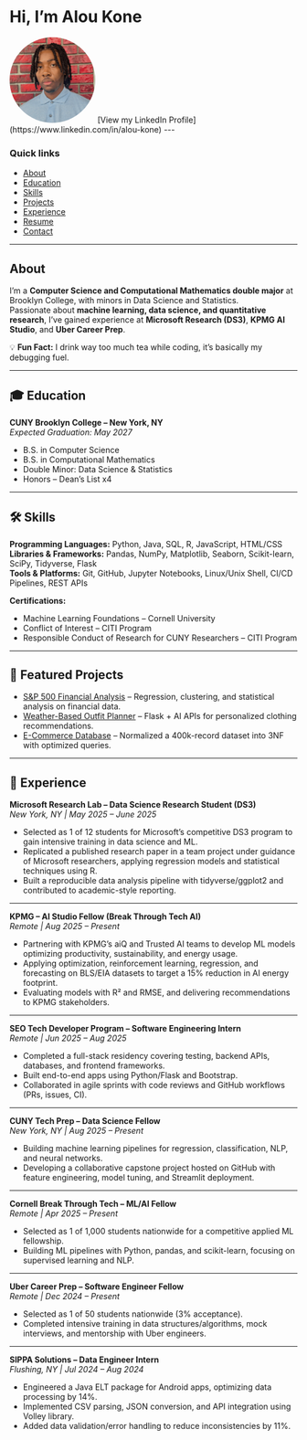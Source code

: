 # Hi, I’m Alou Kone

<img src="assets/photo.png" alt="Profile Photo" width="150" style="border-radius:50%;">
[View my LinkedIn Profile](https://www.linkedin.com/in/alou-kone)
---

### Quick links
- [About](#about)  
- [Education](#-education)  
- [Skills](#️-skills)  
- [Projects](#-featured-projects)  
- [Experience](#-experience)  
- [Resume](assets/Alou_Kone_Resume.pdf)  
- [Contact](mailto:konealoubadra@gmail.com)  

---

## About
I’m a **Computer Science and Computational Mathematics double major** at Brooklyn College, with minors in Data Science and Statistics.  
Passionate about **machine learning, data science, and quantitative research**, I’ve gained experience at **Microsoft Research (DS3)**, **KPMG AI Studio**, and **Uber Career Prep**.  

💡 **Fun Fact:** I drink way too much tea while coding, it’s basically my debugging fuel. 

---

## 🎓 Education

**CUNY Brooklyn College – New York, NY**  
*Expected Graduation: May 2027*  
- B.S. in Computer Science  
- B.S. in Computational Mathematics  
- Double Minor: Data Science & Statistics  
- Honors – Dean’s List x4

---

## 🛠️ Skills

**Programming Languages:** Python, Java, SQL, R, JavaScript, HTML/CSS  
**Libraries & Frameworks:** Pandas, NumPy, Matplotlib, Seaborn, Scikit-learn, SciPy, Tidyverse, Flask  
**Tools & Platforms:** Git, GitHub, Jupyter Notebooks, Linux/Unix Shell, CI/CD Pipelines, REST APIs  

**Certifications:**  
- Machine Learning Foundations – Cornell University  
- Conflict of Interest – CITI Program 
- Responsible Conduct of Research for CUNY Researchers – CITI Program  

---

## 🚀 Featured Projects
- [S&P 500 Financial Analysis](https://github.com/akone42/S-P-500) – Regression, clustering, and statistical analysis on financial data.  
- [Weather-Based Outfit Planner](https://github.com/mayokunl/Weather-Based-Outfit-Planner) – Flask + AI APIs for personalized clothing recommendations.  
- [E-Commerce Database](https://github.com/akone42/E-Commerce-Database) – Normalized a 400k-record dataset into 3NF with optimized queries.  

---

## 💼 Experience

**Microsoft Research Lab – Data Science Research Student (DS3)**  
*New York, NY | May 2025 – June 2025*  
- Selected as 1 of 12 students for Microsoft’s competitive DS3 program to gain intensive training in data science and ML.  
- Replicated a published research paper in a team project under guidance of Microsoft researchers, applying regression models and statistical techniques using R.  
- Built a reproducible data analysis pipeline with tidyverse/ggplot2 and contributed to academic-style reporting.  

---

**KPMG – AI Studio Fellow (Break Through Tech AI)**  
*Remote | Aug 2025 – Present*  
- Partnering with KPMG’s aiQ and Trusted AI teams to develop ML models optimizing productivity, sustainability, and energy usage.  
- Applying optimization, reinforcement learning, regression, and forecasting on BLS/EIA datasets to target a 15% reduction in AI energy footprint.  
- Evaluating models with R² and RMSE, and delivering recommendations to KPMG stakeholders.  

---

**SEO Tech Developer Program – Software Engineering Intern**  
*Remote | Jun 2025 – Aug 2025*  
- Completed a full-stack residency covering testing, backend APIs, databases, and frontend frameworks.  
- Built end-to-end apps using Python/Flask and Bootstrap.  
- Collaborated in agile sprints with code reviews and GitHub workflows (PRs, issues, CI).  

---

**CUNY Tech Prep – Data Science Fellow**  
*New York, NY | Aug 2025 – Present*  
- Building machine learning pipelines for regression, classification, NLP, and neural networks.  
- Developing a collaborative capstone project hosted on GitHub with feature engineering, model tuning, and Streamlit deployment.  

---

**Cornell Break Through Tech – ML/AI Fellow**  
*Remote | Apr 2025 – Present*  
- Selected as 1 of 1,000 students nationwide for a competitive applied ML fellowship.  
- Building ML pipelines with Python, pandas, and scikit-learn, focusing on supervised learning and NLP.  

---

**Uber Career Prep – Software Engineer Fellow**  
*Remote | Dec 2024 – Present*  
- Selected as 1 of 50 students nationwide (3% acceptance).  
- Completed intensive training in data structures/algorithms, mock interviews, and mentorship with Uber engineers.  

---

**SIPPA Solutions – Data Engineer Intern**  
*Flushing, NY | Jul 2024 – Aug 2024*  
- Engineered a Java ELT package for Android apps, optimizing data processing by 14%.  
- Implemented CSV parsing, JSON conversion, and API integration using Volley library.  
- Added data validation/error handling to reduce inconsistencies by 11%.  
